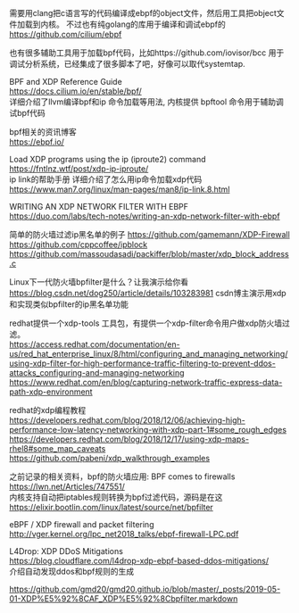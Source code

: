 需要用clang把c语言写的代码编译成ebpf的object文件，然后用工具把object文件加载到内核。
不过也有纯golang的库用于编译和调试ebpf的  https://github.com/cilium/ebpf   

也有很多辅助工具用于加载bpf代码，比如https://github.com/iovisor/bcc 用于调试分析系统，已经集成了很多脚本了吧，好像可以取代systemtap.





BPF and XDP Reference Guide   
https://docs.cilium.io/en/stable/bpf/     
详细介绍了llvm编译bpf和ip 命令加载等用法, 内核提供 bpftool 命令用于辅助调试bpf代码   


bpf相关的资讯博客   
https://ebpf.io/   


Load XDP programs using the ip (iproute2) command   
https://fntlnz.wtf/post/xdp-ip-iproute/   
ip link的帮助手册 详细介绍了怎么用ip命令加载xdp代码   
https://www.man7.org/linux/man-pages/man8/ip-link.8.html   


WRITING AN XDP NETWORK FILTER WITH EBPF   
https://duo.com/labs/tech-notes/writing-an-xdp-network-filter-with-ebpf


简单的防火墙过滤ip黑名单的例子
https://github.com/gamemann/XDP-Firewall   
https://github.com/cppcoffee/ipblock   
https://github.com/massoudasadi/packiffer/blob/master/xdp_block_address.c   

Linux下一代防火墙bpfilter是什么？让我演示给你看   
https://blog.csdn.net/dog250/article/details/103283981
csdn博主演示用xdp和实现类似bpfilter的ip黑名单功能 

redhat提供一个xdp-tools 工具包，有提供一个xdp-filter命令用户做xdp防火墙过滤。   
https://access.redhat.com/documentation/en-us/red_hat_enterprise_linux/8/html/configuring_and_managing_networking/using-xdp-filter-for-high-performance-traffic-filtering-to-prevent-ddos-attacks_configuring-and-managing-networking   
https://www.redhat.com/en/blog/capturing-network-traffic-express-data-path-xdp-environment

redhat的xdp编程教程
https://developers.redhat.com/blog/2018/12/06/achieving-high-performance-low-latency-networking-with-xdp-part-1#some_rough_edges
https://developers.redhat.com/blog/2018/12/17/using-xdp-maps-rhel8#some_map_caveats
https://github.com/pabeni/xdp_walkthrough_examples


之前记录的相关资料，bpf的防火墙应用:
BPF comes to firewalls   
https://lwn.net/Articles/747551/     
内核支持自动把iptables规则转换为bpf过滤代码，源码是在这 https://elixir.bootlin.com/linux/latest/source/net/bpfilter


eBPF / XDP firewall and packet filtering   
http://vger.kernel.org/lpc_net2018_talks/ebpf-firewall-LPC.pdf   

L4Drop: XDP DDoS Mitigations   
https://blog.cloudflare.com/l4drop-xdp-ebpf-based-ddos-mitigations/   
介绍自动发现ddos和bpf规则的生成

https://github.com/gmd20/gmd20.github.io/blob/master/_posts/2019-05-01-XDP%E5%92%8CAF_XDP%E5%92%8Cbpfilter.markdown
